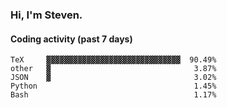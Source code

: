### Hi, I'm Steven.

#### Coding activity (past 7 days)
```
TeX     ▓▓▓▓▓▓▓▓▓▓▓▓▓▓▓▓▓▓▓▓▓▓▓▓▓▓▓▓▓▓  90.49%
other   ▓                                3.87%
JSON    ▓                                3.02%
Python                                   1.45%
Bash                                     1.17%
```
